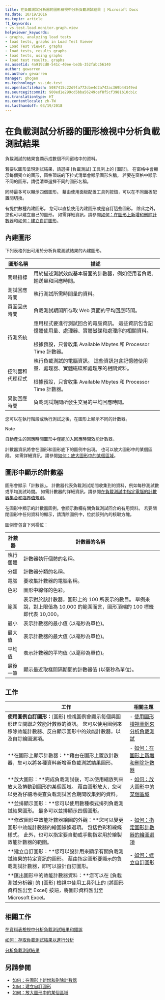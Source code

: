 ```yaml
---
title: 在負載測試分析器的圖形檢視中分析負載測試結果 | Microsoft Docs
ms.date: 10/19/2016
ms.topic: article
f1_keywords:
- vs.test.load.monitor.graph.view
helpviewer_keywords:
- graphs, analyzing load tests
- load tests, graphs in Load Test Viewer
- Load Test Viewer, graphs
- load tests, results graphs
- load tests, using graphs
- load test results, graphs
ms.assetid: 4a919cd8-541c-40ee-be3b-352fabc56140
author: gewarren
ms.author: gewarren
manager: ghogen
ms.technology: vs-ide-test
ms.openlocfilehash: 5087415c22d9fa772dbe4d2a742ac369b44149ed
ms.sourcegitcommit: 900ed1e299cd5bba56249cef8f5cf3981b10cb1c
ms.translationtype: HT
ms.contentlocale: zh-TW
ms.lasthandoff: 03/19/2018
---
```

# <a name="analyze-load-test-results-in-the-graphs-view-of-the-load-test-analyzer"></a>在負載測試分析器的圖形檢視中分析負載測試結果

負載測試的結果會顯示成數個不同窗格中的資料。

若要以圖形呈現測試結果，請選擇 [負載測試] 工具列上的 [圖形]。 在窗格中會顯示每個獨立的圖形，窗格頂端的下拉式清單會顯示圖形名稱。 若要在窗格中顯示不同的圖形，請從清單選擇不同的圖形名稱。

同時最多可以顯示四個圖形。 藉由使用面板配置工具列按鈕，可以在不同面板配置間切換。

有提供數種內建圖形。 您可以直接使用內建圖形或是自訂這些圖形。 除此之外，您也可以建立自己的圖形。 如需詳細資訊，請參閱[如何：在圖形上新增和刪除計數器](../test/how-to-add-and-delete-counters-on-graphs-in-load-test-results.md)和[如何：建立自訂圖形](../test/how-to-create-custom-graphs-in-load-test-results.md)。

## <a name="built-in-graphs"></a>內建圖形

下列表格列出可用於分析負載測試結果的內建圖形。

|圖形名稱|描述|
|----------------|-----------------|
|關鍵指標|用於描述測試效能基本層面的計數器，例如使用者負載、輸送量和回應時間。|
|測試回應時間|執行測試所需時間量的資料。|
|頁面回應時間|負載測試期間所存取 Web 頁面的平均回應時間。|
|待測系統|應用程式要進行測試回合的電腦資訊。 這些資訊包含記憶體使用量、處理器、實體磁碟和處理序的相關資料。<br /><br /> 根據預設，只會收集 Available Mbytes 和 Processor Time 計數器。|
|控制器和代理程式|執行負載測試的電腦資訊。 這些資訊包含記憶體使用量、處理器、實體磁碟和處理序的相關資料。<br /><br /> 根據預設，只會收集 Available Mbytes 和 Processor Time 計數器。|
|異動回應時間|負載測試期間所發生交易的平均回應時間。|

 您可以在執行階段或執行測試之後，在圖形上顯示不同的計數器。

> [!NOTE]
> 自動產生的回應時間圖形中僅能加入回應時間效能計數器。

 計數器資訊將會在圖形和圖形底下的圖例中出現。 也可以放大圖形中的某個區段。 如需詳細資訊，請參閱[如何：放大圖形中的某個區域](../test/how-to-zoom-in-on-a-region-of-the-graph-in-load-test-results.md)。

## <a name="counters-displayed-in-graphs"></a>圖形中顯示的計數器

 圖形會顯示「計數器」。 計數器代表負載測試期間收集到的資料，例如每秒測試數或平均測試時間。 如需計數器的詳細資訊，請參閱[在負載測試中指定電腦的計數器集合和臨界值規則](../test/specify-counter-sets-and-threshold-rules-for-load-testing.md)。

 在圖形中顯示的計數器圖例，會顯示數欄有關負載測試回合的有用資料。 若要關閉圖形中任何資料的顯示，請清除圖例中，位於該列內的核取方塊。

 圖例會包含下列欄位：

|計數器|計數器的名稱|
|-------------|-----------------------------|
|執行個體|計數器執行個體的名稱。|
|分類|計數器分類的名稱。|
|電腦|要收集計數器的電腦名稱。|
|色彩|圖形中線條的色彩。|
|範圍|表示對於該計數器，圖形上的 100 所表示的數目。 舉例來說，對上限值為 10,000 的範圍而言，圖形頂端的 100 標籤即代表 10,000。|
|最小|表示計數器的最小值 (以毫秒為單位)。|
|最大值|表示計數器的最大值 (以毫秒為單位)。|
|平均值|表示計數器的平均值 (以毫秒為單位)。|
|最後一筆|顯示最近取樣間隔期間的計數器值 (以毫秒為單位)。|

## <a name="tasks"></a>工作

|工作|相關主題|
|-----------|-----------------------|
|**使用圖例自訂圖形：**[圖形] 檢視圖例會顯示每個與圖形建立關聯之效能計數器的資訊。 您可以使用圖例來移除效能計數器、反白顯示圖形中的效能計數器，以及自訂繪圖選項。|-   [使用圖形檢視圖例來分析負載測試](../test/use-the-graphs-view-legend-to-analyze-load-tests.md)|
|**在圖形上顯示計數器：**藉由在圖形上置放計數器，您可以將各種資料新增至負載測試結果圖形。|-   [如何：在圖形上新增和刪除計數器](../test/how-to-add-and-delete-counters-on-graphs-in-load-test-results.md)|
|**放大圖形：**完成負載測試後，可以使用縮放列來放大及捲動到圖形的某個區域。 藉由圖形放大，您可以更為仔細地檢查負載測試回合期間收集到的資料。|-   [如何：放大圖形中的某個區域](../test/how-to-zoom-in-on-a-region-of-the-graph-in-load-test-results.md)|
|**並排顯示圖形：**您可以使用數種模式排列負載測試結果圖形。 最多可以並排顯示四個圖形。||
|**修改圖形中效能計數器繪圖的外觀：**您可以變更圖形中效能計數器的繪圖線條選項。 包括色彩和線條樣式。 此外，也可以指定要自動或手動指定用於繪製效能計數器的範圍。|-   [如何：指定圖形計數器的繪圖選項](../test/how-to-specify-plot-options-for-graphing-counters.md)|
|**建立自訂圖形：**您可以設計用來顯示有關負載測試結果的特定資訊的圖形。 藉由指定圖形要顯示的負載測試計數器，即可以設計自訂圖形。|-   [如何：建立自訂圖形](../test/how-to-create-custom-graphs-in-load-test-results.md)|
|**匯出圖形中的效能計數器資料：**您可以在 [負載測試分析器] 的 [圖形] 檢視中使用工具列上的 [將圖形資料匯出至 Excel] 按鈕，將圖形資料匯出至 Microsoft Excel。||

## <a name="related-tasks"></a>相關工作

 [在資料表檢視中分析負載測試結果和錯誤](../test/analyze-load-test-results-and-errors-in-the-tables-view.md)

 [如何：存取負載測試結果以進行分析](../test/how-to-access-load-test-results-for-analysis.md)

 [分析負載測試結果](../test/analyze-load-test-results-using-the-load-test-analyzer.md)

## <a name="see-also"></a>另請參閱

- [如何：在圖形上新增和刪除計數器](../test/how-to-add-and-delete-counters-on-graphs-in-load-test-results.md)
- [如何：建立自訂圖形](../test/how-to-create-custom-graphs-in-load-test-results.md)
- [如何：放大圖形中的某個區域](../test/how-to-zoom-in-on-a-region-of-the-graph-in-load-test-results.md)